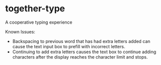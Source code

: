 # together-type
A cooperative typing experience

Known Issues:

- Backspacing to previous word that has had extra letters added can cause the text input box to prefill with incorrect letters.
- Continuing to add extra letters causes the text box to continue adding characters after the display reaches the character limit and stops.
